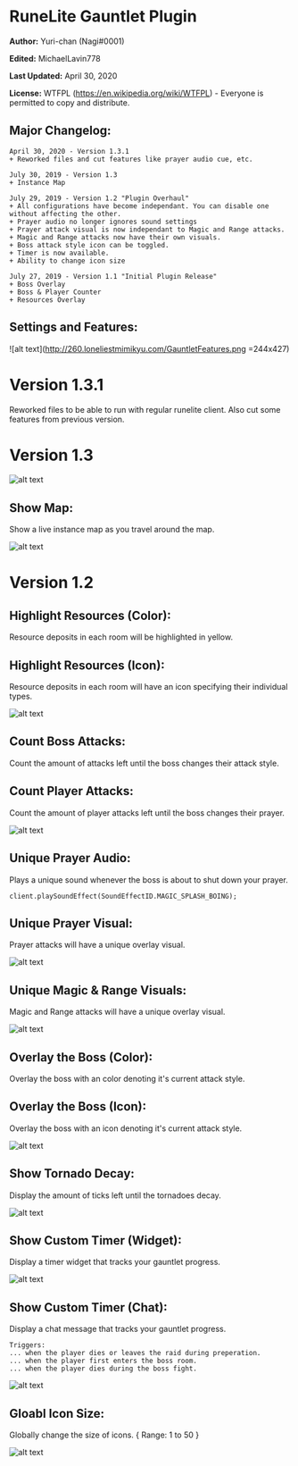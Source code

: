 # RuneLite Gauntlet Plugin
**Author:** Yuri-chan (Nagi#0001)

**Edited:** MichaelLavin778

**Last Updated:** April 30, 2020

**License:** WTFPL (https://en.wikipedia.org/wiki/WTFPL) - Everyone is permitted to copy and distribute.

## Major Changelog:
```
April 30, 2020 - Version 1.3.1
+ Reworked files and cut features like prayer audio cue, etc.

July 30, 2019 - Version 1.3
+ Instance Map

July 29, 2019 - Version 1.2 "Plugin Overhaul"
+ All configurations have become independant. You can disable one without affecting the other.
+ Prayer audio no longer ignores sound settings
+ Prayer attack visual is now independant to Magic and Range attacks.
+ Magic and Range attacks now have their own visuals.
+ Boss attack style icon can be toggled.
+ Timer is now available.
+ Ability to change icon size

July 27, 2019 - Version 1.1 "Initial Plugin Release"
+ Boss Overlay
+ Boss & Player Counter
+ Resources Overlay
```

## Settings and Features:
![alt text](http://260.loneliestmimikyu.com/GauntletFeatures.png =244x427)


# Version 1.3.1
Reworked files to be able to run with regular runelite client. Also cut some features from previous version.

# Version 1.3
![alt text](https://www.kthisiscvpv.com/OFQRV156450711931fMT.png)

## Show Map: 
Show a live instance map as you travel around the map.

![alt text](https://www.kthisiscvpv.com/V4gZu1564507042yaJqx.png)

# Version 1.2

## Highlight Resources (Color): 
Resource deposits in each room will be highlighted in yellow.

## Highlight Resources (Icon): 
Resource deposits in each room will have an icon specifying their individual types.

![alt text](https://www.kthisiscvpv.com/AA7z61564447413LG9GI.png)

## Count Boss Attacks: 
Count the amount of attacks left until the boss changes their attack style.

## Count Player Attacks: 
Count the amount of player attacks left until the boss changes their prayer.

![alt text](https://www.kthisiscvpv.com/46dC515644638509q6gV.png)

## Unique Prayer Audio: 
Plays a unique sound whenever the boss is about to shut down your prayer.

``client.playSoundEffect(SoundEffectID.MAGIC_SPLASH_BOING);``

## Unique Prayer Visual: 
Prayer attacks will have a unique overlay visual.

![alt text](https://www.kthisiscvpv.com/64nol15644637343GmeX.png)

## Unique Magic & Range Visuals: 
Magic and Range attacks will have a unique overlay visual.

![alt text](https://www.kthisiscvpv.com/hrphS1564463651qNz2r.png)

## Overlay the Boss (Color): 
Overlay the boss with an color denoting it's current attack style.

## Overlay the Boss (Icon): 
Overlay the boss with an icon denoting it's current attack style.

![alt text](https://www.kthisiscvpv.com/QC2P91564447661A598x.png)

## Show Tornado Decay: 
Display the amount of ticks left until the tornadoes decay.

![alt text](https://www.kthisiscvpv.com/H44wz1564448298tMMS5.png)

## Show Custom Timer (Widget): 
Display a timer widget that tracks your gauntlet progress.

![alt text](https://www.kthisiscvpv.com/hZT4a1564448458EP5y4.png)

## Show Custom Timer (Chat): 
Display a chat message that tracks your gauntlet progress.

```
Triggers:
... when the player dies or leaves the raid during preperation.
... when the player first enters the boss room.
... when the player dies during the boss fight.
```

![alt text](https://www.kthisiscvpv.com/uW8IY1564448575Sn5ze.png)

## Gloabl Icon Size: 
Globally change the size of icons. { Range: 1 to 50 }

![alt text](https://www.kthisiscvpv.com/JQNN71564448951PRMGV.gif)
